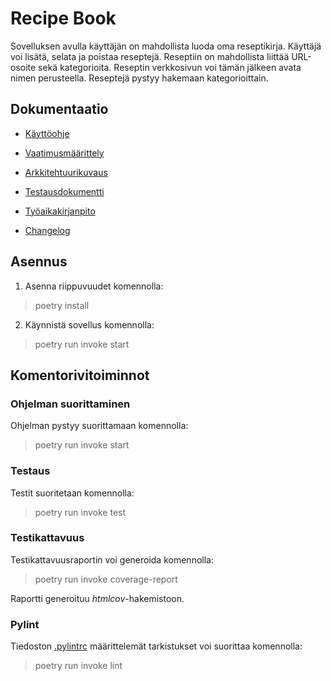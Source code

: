 # Recipe Book

Sovelluksen avulla käyttäjän on mahdollista luoda oma reseptikirja.
Käyttäjä voi lisätä, selata ja poistaa reseptejä.
Reseptiin on mahdollista liittää URL-osoite sekä kategorioita. Reseptin verkkosivun voi tämän jälkeen avata nimen perusteella.
Reseptejä pystyy hakemaan kategorioittain.

## Dokumentaatio

- [Käyttöohje](https://github.com/annehavunen/ot-harjoitustyo/blob/master/dokumentaatio/kayttoohje.md)

- [Vaatimusmäärittely](https://github.com/annehavunen/ot-harjoitustyo/blob/master/dokumentaatio/vaatimusmaarittely.md)

- [Arkkitehtuurikuvaus](https://github.com/annehavunen/ot-harjoitustyo/blob/master/dokumentaatio/arkkitehtuuri.md)

- [Testausdokumentti](https://github.com/annehavunen/ot-harjoitustyo/blob/master/dokumentaatio/testaus.md)

- [Työaikakirjanpito](https://github.com/annehavunen/ot-harjoitustyo/blob/master/dokumentaatio/tuntikirjanpito.md)

- [Changelog](https://github.com/annehavunen/ot-harjoitustyo/blob/master/dokumentaatio/changelog.md)

## Asennus

1. Asenna riippuvuudet komennolla:
> poetry install

2. Käynnistä sovellus komennolla:
> poetry run invoke start

## Komentorivitoiminnot

### Ohjelman suorittaminen

Ohjelman pystyy suorittamaan komennolla:
> poetry run invoke start

### Testaus

Testit suoritetaan komennolla:
> poetry run invoke test

### Testikattavuus

Testikattavuusraportin voi generoida komennolla:
> poetry run invoke coverage-report

Raportti generoituu *htmlcov*-hakemistoon.

### Pylint

Tiedoston [.pylintrc](https://github.com/annehavunen/ot-harjoitustyo/blob/master/.pylintrc) määrittelemät tarkistukset voi suorittaa komennolla:
> poetry run invoke lint
